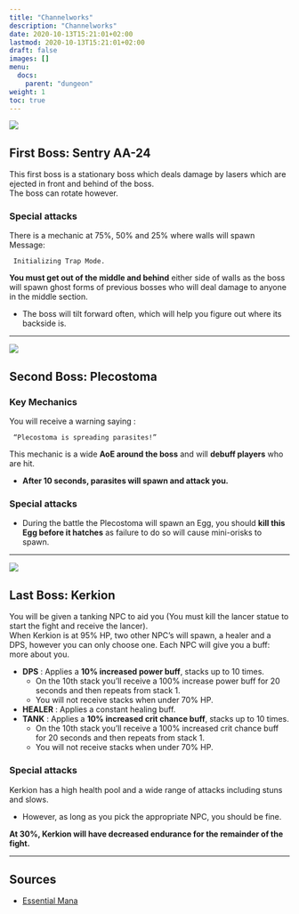 ```yaml
---
title: "Channelworks"
description: "Channelworks"
date: 2020-10-13T15:21:01+02:00
lastmod: 2020-10-13T15:21:01+02:00
draft: false
images: []
menu:
  docs:
    parent: "dungeon"
weight: 1
toc: true
---
```


<div id="first-boss">

![](https://i.imgur.com/rxP7kfn.png)
## First Boss: Sentry AA-24

This first boss is a stationary boss which deals damage by lasers which are ejected in front and behind of the boss. <br> 
The boss can rotate however.

### Special attacks

There is a mechanic at 75%, 50% and 25% where walls will spawn Message: 

     Initializing Trap Mode.
     
**You must get out of the middle and behind** either side of walls as the boss will spawn ghost forms of previous bosses who will deal damage to anyone in the middle section.

* The boss will tilt forward often, which will help you figure out where its backside is.

</div>
<hr/>

<div id="second-boss">

![](https://i.imgur.com/GqflXqR.png)
## Second Boss: Plecostoma
### Key Mechanics

You will receive a warning saying :

     “Plecostoma is spreading parasites!” 
     
This mechanic is a wide **AoE around the boss** and will **debuff players** who are hit. 
* **After 10 seconds, parasites will spawn and attack you.**

### Special attacks

* During the battle the Plecostoma will spawn an Egg, you should **kill this Egg before it hatches** as failure to do so will cause mini-orisks to spawn.
                                                                 

</div>
<hr/>

<div id="last-boss">

![](https://i.imgur.com/Yss991B.png)
## Last Boss: Kerkion

You will be given a tanking NPC to aid you (You must kill the lancer statue to start the fight and receive the lancer).    <br>
When Kerkion is at 95% HP, two other NPC’s will spawn, a healer and a DPS, however you can only choose one. Each NPC will give you a buff: more about you.

- **DPS** : Applies a **10% increased power buff**, stacks up to 10 times. 
  - On the 10th stack you’ll receive a 100% increase power buff for 20 seconds and then repeats from stack 1. 
  - You will not receive stacks when under 70% HP.
- **HEALER** : Applies a constant healing buff.
- **TANK** : Applies a **10% increased crit chance buff**, stacks up to 10 times. 
  - On the 10th stack you’ll receive a 100% increased crit chance buff for 20 seconds and then repeats from stack 1. 
  - You will not receive stacks when under 70% HP.

### Special attacks

Kerkion has a high health pool and a wide range of attacks including stuns and slows. 
* However, as long as you pick the appropriate NPC, you should be fine.

**At 30%, Kerkion will have decreased endurance for the remainder of the fight.**

</div>
<hr/>

## Sources

* [Essential Mana](https://essentialmana.com/channelworks/)
